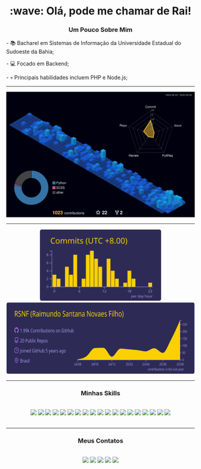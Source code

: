 <link rel="stylesheet" href="https://cdn.jsdelivr.net/gh/devicons/devicon@v2.15.1/devicon.min.css">
                    
<h1 align="center"> :wave: Olá, pode me chamar de Rai!</h1>

<h3 align="center">Um Pouco Sobre Mim</h3>

\- :books: Bacharel em Sistemas de Informação da Universidade Estadual do Sudoeste da Bahia;

\- :computer: Focado em Backend;

\- :skull: Principais habilidades incluem PHP e Node.js;

---

<div align="center">

![Contribs](./profile-3d-contrib/profile-night-view.svg)

</div>

---

<div align="center">
<img height="192" src="./profile-summary-card-output/shades_of_purple/4-productive-time.svg">
<img height="192" src="./profile-summary-card-output/shades_of_purple/0-profile-details.svg">
</div>

---

<h3 align="center">Minhas Skills</h3>

</br>

<div align="center">
<img height="96" src="https://cdn.jsdelivr.net/gh/devicons/devicon/icons/linux/linux-plain.svg"/>
<img height="96" src="https://cdn.jsdelivr.net/gh/devicons/devicon/icons/php/php-plain.svg"/>
<img height="96" src="https://cdn.jsdelivr.net/gh/devicons/devicon/icons/java/java-original.svg"/>
<img height="96" src="https://cdn.jsdelivr.net/gh/devicons/devicon/icons/laravel/laravel-original.svg"/>
<img height="96" src="https://cdn.jsdelivr.net/gh/devicons/devicon/icons/vscode/vscode-original.svg"/>
<img height="96" src="https://cdn.jsdelivr.net/gh/devicons/devicon/icons/bash/bash-plain.svg"/>
<img height="96" src="https://cdn.jsdelivr.net/gh/devicons/devicon/icons/docker/docker-plain.svg"/>
<img height="96" src="https://cdn.jsdelivr.net/gh/devicons/devicon/icons/git/git-plain.svg"/>
<img height="96" src="https://cdn.jsdelivr.net/gh/devicons/devicon/icons/gitlab/gitlab-plain.svg"/>
<img height="96" src="https://cdn.jsdelivr.net/gh/devicons/devicon/icons/github/github-original.svg"/>
<img height="96" src="https://cdn.jsdelivr.net/gh/devicons/devicon/icons/flutter/flutter-plain.svg"/>
<img height="96" src="https://cdn.jsdelivr.net/gh/devicons/devicon/icons/html5/html5-plain.svg"/>
<img height="96" src="https://cdn.jsdelivr.net/gh/devicons/devicon/icons/nodejs/nodejs-plain.svg"/>
<img height="96" src="https://cdn.jsdelivr.net/gh/devicons/devicon/icons/npm/npm-original-wordmark.svg"/>
<img height="96" src="https://cdn.jsdelivr.net/gh/devicons/devicon/icons/javascript/javascript-plain.svg"/>
<img height="96" src="https://cdn.jsdelivr.net/gh/devicons/devicon/icons/composer/composer-line.svg"/>
<img height="96" src="https://cdn.jsdelivr.net/gh/devicons/devicon/icons/postgresql/postgresql-plain.svg"/>
<img height="96" src="https://cdn.jsdelivr.net/gh/devicons/devicon@latest/icons/django/django-plain.svg" />
<img height="96" src="https://cdn.jsdelivr.net/gh/devicons/devicon@latest/icons/djangorest/djangorest-original.svg" />
</div>

</br>

---

<h3 align="center">Meus Contatos</h3>

</br>

<div align="center">
<a href="https://www.linkedin.com/in/rsnf-dev/"><img src="https://img.shields.io/badge/LinkedIn-0077B5?style=for-the-badge&logo=linkedin&logoColor=000000&color=FFFFFF"></a>
<a href="mailto:raimundo.s.novaes.f@gmail.com"><img src="https://img.shields.io/badge/Gmail-D14836?style=for-the-badge&logo=gmail&logoColor=000000&color=FFFFFF"></a>
<a href="https://www.duolingo.com/profile/RAYRADIUM"><img src="https://img.shields.io/badge/Duolingo-58CC02?style=for-the-badge&logo=Duolingo&logoColor=000000&color=FFFFFF"></a>
<a href="https://t.me/raisnf"><img src="https://img.shields.io/badge/Telegram-2CA5E0?style=for-the-badge&logo=Telegram&logoColor=000000&color=FFFFFF"></a>
<a href="https://discordapp.com/users/rayradium"><img src="https://img.shields.io/badge/Discord-%235865F2.svg?style=for-the-badge&logo=discord&logoColor=000000&color=FFFFFF"></a>
</div>

